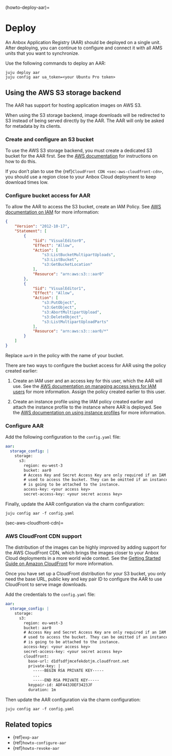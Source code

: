 (howto-deploy-aar)=
# Deploy

An Anbox Application Registry (AAR) should be deployed on a single unit. After deploying, you can continue to configure and connect it with all AMS units that you want to synchronize.

Use the following commands to deploy an AAR:

    juju deploy aar
    juju config aar ua_token=<your Ubuntu Pro token>

## Using the AWS S3 storage backend

The AAR has support for hosting application images on AWS S3.

When using the S3 storage backend, image downloads will be redirected to S3 instead of being served directly by the AAR. The AAR will only be asked for metadata by its clients.

### Create and configure an S3 bucket

To use the AWS S3 storage backend, you must create a dedicated S3 bucket for the AAR first. See the [AWS documentation](https://docs.aws.amazon.com/AmazonS3/latest/userguide/creating-bucket.html) for instructions on how to do this.

If you don’t plan to use the {ref}`CloudFront CDN <sec-aws-cloudfront-cdn>`, you should use a region close to your Anbox Cloud deployment to keep download times low.

### Configure bucket access for AAR

To allow the AAR to access the S3 bucket, create an IAM Policy. See [AWS documentation on IAM](https://docs.aws.amazon.com/IAM/latest/UserGuide/introduction.html) for more information:

```json
{
    "Version": "2012-10-17",
    "Statement": [
        {
            "Sid": "VisualEditor0",
            "Effect": "Allow",
            "Action": [
                "s3:ListBucketMultipartUploads",
                "s3:ListBucket",
                "s3:GetBucketLocation"
            ],
            "Resource": "arn:aws:s3:::aar0"
        },
        {
            "Sid": "VisualEditor1",
            "Effect": "Allow",
            "Action": [
                "s3:PutObject",
                "s3:GetObject",
                "s3:AbortMultipartUpload",
                "s3:DeleteObject",
                "s3:ListMultipartUploadParts"
            ],
            "Resource": "arn:aws:s3:::aar0/*"
        }
    ]
}
```

Replace `aar0` in the policy with the name of your bucket.

There are two ways to configure the bucket access for AAR using the policy created earlier:

1. Create an IAM user and an access key for this user, which the AAR will use. See the [AWS documentation on managing access keys for IAM users](https://docs.aws.amazon.com/IAM/latest/UserGuide/id_credentials_access-keys.html) for more information. Assign the policy created earlier to this user.

2. Create an instance profile using the IAM policy created earlier and attach the instance profile to the instance where AAR is deployed. See the [AWS documentation on using instance profiles](https://docs.aws.amazon.com/IAM/latest/UserGuide/id_roles_use_switch-role-ec2_instance-profiles.html) for more information.

### Configure AAR

Add the following configuration to the `config.yaml` file:

```yaml
aar:
  storage_config: |
    storage:
      s3:
        region: eu-west-3
        bucket: aar0
        # Access Key and Secret Access Key are only required if an IAM user is
        # used to access the bucket. They can be omitted if an instance profile
        # is going to be attached to the instance.
        access-key: <your access key>
        secret-access-key: <your secret access key>
```

Finally, update the AAR configuration via the charm configuration:

    juju config aar -f config.yaml

(sec-aws-cloudfront-cdn)=
### AWS CloudFront CDN support

The distribution of the images can be highly improved by adding support for the AWS CloudFront CDN, which brings the images closer to your Anbox Cloud deployments in a more world wide context. See the [Getting Started Guide on Amazon CloudFront](https://docs.aws.amazon.com/AmazonCloudFront/latest/DeveloperGuide/GettingStarted.html) for more information.

Once you have set up a CloudFront distribution for your S3 bucket, you only need the base URL, public key and key pair ID to configure the AAR to use CloudFront to serve image downloads.

Add the credentials to the `config.yaml` file:

```yaml
aar:
  storage_config: |
    storage:
      s3:
        region: eu-west-3
        bucket: aar0
        # Access Key and Secret Access Key are only required if an IAM user is
        # used to access the bucket. They can be omitted if an instance profile
        # is going to be attached to the instance.
        access-key: <your access key>
        secret-access-key: <your secret access key>
        cloudfront:
          base-url: d1dfsdfjmcefekdotjm.cloudfront.net
          private-key: |
            -----BEGIN RSA PRIVATE KEY-----
            ...
            -----END RSA PRIVATE KEY-----
          keypair-id: ADF443JOEF3423JF
          duration: 1m
```

Then update the AAR configuration via the charm configuration:

    juju config aar -f config.yaml

## Related topics

* {ref}`exp-aar`
* {ref}`howto-configure-aar`
* {ref}`howto-revoke-aar`